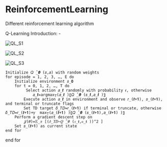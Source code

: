 # ReinforcementLearning
Different reinforcement learning algorithm

Q-Learning Introduction: -

![QL_S1](https://github.com/SaifAlWahaibi/ReinforcementLearning/assets/106843163/1848529f-d46c-43fd-a3c3-0a36a040965e)

![QL_S2](https://github.com/SaifAlWahaibi/ReinforcementLearning/assets/106843163/31ae0a25-cd0b-45c0-8646-0bb20dabee0e)

![QL_S3](https://github.com/SaifAlWahaibi/ReinforcementLearning/assets/106843163/1c02fbe0-a5bd-40d4-ad2c-d91107ff1b14)

	Initialize 𝑄 ̂_𝜽 (𝑠,𝑎) with random weights
	for episode = 1, 2, 3, …, E do
		Initialize environment 𝑠_𝟎
		for t = 0, 1, 2, …, T do
			 Select action 𝑎_𝒕 randomly with probability 𝜖, otherwise
 				𝑎_𝒕=argmax┬(𝑎_𝒕 )⁡〖𝑄 ̂_𝜽 (𝑠_𝒕,𝑎_𝒕 )〗
			Execute action 𝑎_𝒕 in environment and observe 𝑟_(𝒕+𝟏), 𝑠_(𝒕+𝟏), 				and terminal or truncate flags
			Set TD target 𝛿_𝑇𝐷=𝑟_(𝒕+𝟏) if terminal or truncate, otherwise 				𝛿_𝑇𝐷=𝑟_(𝒕+𝟏)+𝛾  max┬(𝑎_(𝒕+𝟏) )⁡〖𝑄 ̂_𝜽 (𝑠_(𝒕+𝟏),𝑎_(𝒕+𝟏) )〗
		Perform a gradient descent step on 
			𝒥(𝜽)=𝔼_𝜋 [(𝛿_𝑇𝐷−𝑄 ̂_𝜽 (𝑠_𝒕,𝑎_𝒕 ))^2 ]
		Set 𝑠_(𝒕+𝟏) as current state
	end for
end for
